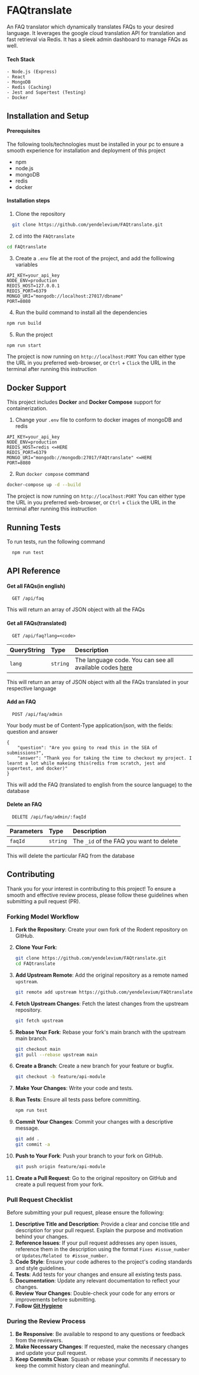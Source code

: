 # FAQtranslate

An FAQ translator which dynamically translates FAQs to your desired language. It leverages the google cloud translation API for translation and fast retrieval via Redis. It has a sleek admin dashboard to manage FAQs as well.

#### Tech Stack 
```
- Node.js (Express)
- React
- MongoDB
- Redis (Caching)
- Jest and Supertest (Testing)
- Docker
```


## Installation and Setup

#### Prerequisites
The following tools/technologies must be installed in your pc to ensure a smooth experience for installation and deployment of this project
- npm 
- node.js
- mongoDB
- redis
- docker

#### Installation steps
1. Clone the repository
```bash
  git clone https://github.com/yendelevium/FAQtranslate.git
```

2. cd into the `FAQtranslate`
```bash
cd FAQtranslate
```

3. Create a `.env` file at the root of the project, and add the folllowing variables
```env
API_KEY=your_api_key
NODE_ENV=production
REDIS_HOST=127.0.0.1
REDIS_PORT=6379
MONGO_URI="mongodb://localhost:27017/dbname"
PORT=8080
```

4. Run the build command to install all the dependencies
```bash
npm run build
```

5. Run the project
```bash
npm run start
```

The project is now running on `http://localhost:PORT`
You can either type the URL in you preferred web-browser, or `Ctrl` + `Click` the URL in the terminal after running this instruction

## Docker Support
This project includes **Docker** and **Docker Compose** support for containerization.
1. Change your `.env` file to conform to docker images of mongoDB and redis
```env
API_KEY=your_api_key
NODE_ENV=production
REDIS_HOST=redis <=HERE
REDIS_PORT=6379
MONGO_URI="mongodb://mongodb:27017/FAQtranslate" <=HERE
PORT=8080
```

2. Run `docker compose` command
```bash
docker-compose up -d --build 
```
The project is now running on `http://localhost:PORT`
You can either type the URL in you preferred web-browser, or `Ctrl` + `Click` the URL in the terminal after running this instruction

## Running Tests

To run tests, run the following command

```bash
  npm run test
```

## API Reference

#### Get all FAQs(in english)

```http
  GET /api/faq
```
This will return an array of JSON object with all the FAQs
#### Get all FAQs(translated)

```http
  GET /api/faq?lang=<code>
```

| QueryString | Type     | Description                       |
| :-------- | :------- | :-------------------------------- |
| `lang`      | `string` | The language code. You can see all available codes [here](https://cloud.google.com/translate/docs/languages) |

This will return an array of JSON object with all the FAQs translated in your respective language

#### Add an FAQ
```http
  POST /api/faq/admin
```
Your body must be of Content-Type application/json, with the fields: question and answer
```
{
    "question": "Are you going to read this in the SEA of submissions?",
    "answer": "Thank you for taking the time to checkout my project. I learnt a lot while makeing this(redis from scratch, jest and supertest, and docker)"
}
```
This will add the FAQ (translated to english from the source language) to the database
#### Delete an FAQ
```http
  DELETE /api/faq/admin/:faqId
```

| Parameters | Type     | Description                       |
| :-------- | :------- | :-------------------------------- |
| `faqId`      | `string` | The `_id` of the FAQ you want to delete  |

This will delete the particular FAQ from the database
## Contributing
Thank you for your interest in contributing to this project! To ensure a smooth and effective review process, please follow these guidelines when submitting a pull request (PR).

### Forking Model Workflow

1. **Fork the Repository**: Create your own fork of the Rodent repository on GitHub.
2. **Clone Your Fork**:

    ```sh
    git clone https://github.com/yendelevium/FAQtranslate.git
    cd FAQtranslate
    ```

3. **Add Upstream Remote**: Add the original repository as a remote named `upstream`.

    ```sh
    git remote add upstream https://github.com/yendelevium/FAQtranslate.git
    ```

4. **Fetch Upstream Changes**: Fetch the latest changes from the upstream repository.

    ```sh
    git fetch upstream
    ```

5. **Rebase Your Fork**: Rebase your fork's main branch with the upstream main branch.

    ```sh
    git checkout main
    git pull --rebase upstream main
    ```

6. **Create a Branch**: Create a new branch for your feature or bugfix.

    ```sh
    git checkout -b feature/api-module
    ```

7. **Make Your Changes**: Write your code and tests.
8. **Run Tests**: Ensure all tests pass before committing.

    ```sh
    npm run test
    ```

9. **Commit Your Changes**: Commit your changes with a descriptive message.

    ```sh
    git add .
    git commit -a 
    ```

10. **Push to Your Fork**: Push your branch to your fork on GitHub.

    ```sh
    git push origin feature/api-module
    ```

11. **Create a Pull Request**: Go to the original repository on GitHub and create a pull request from your fork.

### Pull Request Checklist

Before submitting your pull request, please ensure the following:

1. **Descriptive Title and Description**: Provide a clear and concise title and description for your pull request. Explain the purpose and motivation behind your changes.
2. **Reference Issues**: If your pull request addresses any open issues, reference them in the description using the format `Fixes #issue_number` or `Updates/Related to #issue_number`.
3. **Code Style**: Ensure your code adheres to the project's coding standards and style guidelines.
4. **Tests**: Add tests for your changes and ensure all existing tests pass.
5. **Documentation**: Update any relevant documentation to reflect your changes.
6. **Review Your Changes**: Double-check your code for any errors or improvements before submitting.
7. **Follow [Git Hygiene](https://cbea.ms/git-commit/)**

### During the Review Process

1. **Be Responsive**: Be available to respond to any questions or feedback from the reviewers.
2. **Make Necessary Changes**: If requested, make the necessary changes and update your pull request.
3. **Keep Commits Clean**: Squash or rebase your commits if necessary to keep the commit history clean and meaningful.
